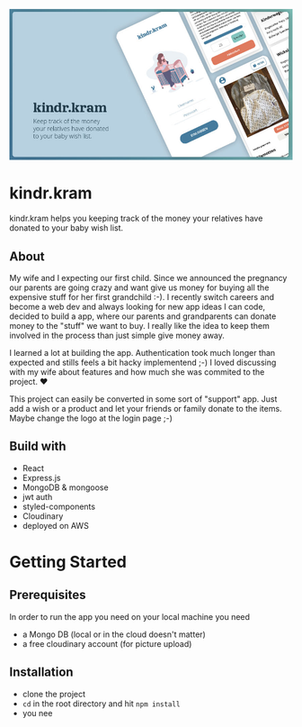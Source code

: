 ![](docs/AppCover.jpg)

# kindr.kram

kindr.kram helps you keeping track of the money your relatives have donated to your baby wish list.

## About

My wife and I expecting our first child. Since we announced the pregnancy our parents are going crazy and want give us money for buying all the expensive stuff for her first grandchild :-). I recently switch careers and become a web dev and always looking for new app ideas I can code, decided to build a app, where our parents and grandparents can donate money to the "stuff" we want to buy. I really like the idea to keep them involved in the process than just simple give money away.

I learned a lot at building the app. Authentication took much longer than expected and stills feels a bit hacky implementend ;-)
I loved discussing with my wife about features and how much she was commited to the project. ❤

This project can easily be converted in some sort of "support" app. Just add a wish or a product and let your friends or family donate to the items. Maybe change the logo at the login page ;-)

## Build with

- React
- Express.js
- MongoDB & mongoose
- jwt auth
- styled-components
- Cloudinary
- deployed on AWS

# Getting Started

## Prerequisites

In order to run the app you need on your local machine you need

- a Mongo DB (local or in the cloud doesn't matter)
- a free cloudinary account (for picture upload)

## Installation

- clone the project
- `cd` in the root directory and hit `npm install`
- you nee
